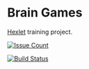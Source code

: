 # Brain Games

[Hexlet](https://hexlet.io) training project.

[![Issue Count](https://codeclimate.com/github/andrey-bgm/project-lvl1-s69/badges/issue_count.svg)](https://codeclimate.com/github/andrey-bgm/project-lvl1-s69)

[![Build Status](https://travis-ci.org/andrey-bgm/project-lvl1-s69.svg?branch=master)](https://travis-ci.org/andrey-bgm/project-lvl1-s69)
